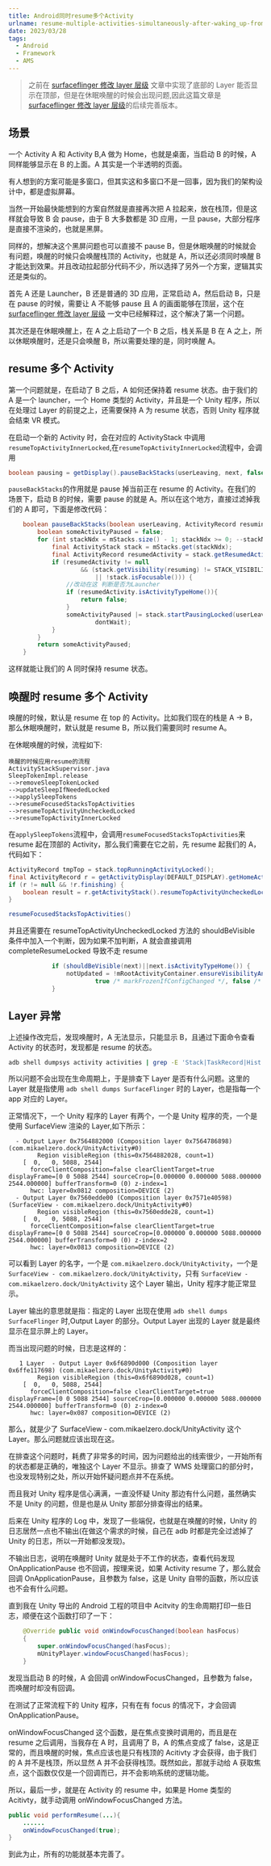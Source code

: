 ```yaml
---
title: Android同时resume多个Activity
urlname: resume-multiple-activities-simultaneously-after-waking_up-from-sleep.
date: 2023/03/28
tags:
  - Android
  - Framework
  - AMS
---
```


> 之前在 [surfaceflinger 修改 layer 层级](/posts/surfaceflinger_change_layer_level) 文章中实现了底部的 Layer 能否显示在顶部，但是在休眠唤醒的时候会出现问题,因此这篇文章是 [surfaceflinger 修改 layer 层级](/posts/surfaceflinger_change_layer_level)的后续完善版本。

## 场景

一个 Activity A 和 Activity B,A 做为 Home，也就是桌面，当启动 B 的时候，A 同样能够显示在 B 的上面。A 其实是一个半透明的页面。

有人想到的方案可能是多窗口，但其实这和多窗口不是一回事，因为我们的架构设计中，都是虚拟屏幕。

当然一开始最快能想到的方案自然就是直接再次把 A 拉起来，放在栈顶，但是这样就会导致 B 会 pause，由于 B 大多数都是 3D 应用，一旦 pause，大部分程序是直接不渲染的，也就是黑屏。

同样的，想解决这个黑屏问题也可以直接不 pause B，但是休眠唤醒的时候就会有问题，唤醒的时候只会唤醒栈顶的 Activity，也就是 A，所以还必须同时唤醒 B 才能达到效果。并且改动拉起部分代码不少，所以选择了另外一个方案，逻辑其实还是类似的。

首先 A 还是 Launcher，B 还是普通的 3D 应用，正常启动 A，然后启动 B，只是在 pause 的时候，需要让 A 不能够 pause 且 A 的画面能够在顶层，这个在 [surfaceflinger 修改 layer 层级](/posts/surfaceflinger_change_layer_level) 一文中已经解释过，这个解决了第一个问题。

其次还是在休眠唤醒上，在 A 之上启动了一个 B 之后，栈关系是 B 在 A 之上，所以休眠唤醒时，还是只会唤醒 B，所以需要处理的是，同时唤醒 A。

## resume 多个 Activity

第一个问题就是，在启动了 B 之后，A 如何还保持着 resume 状态。由于我们的 A 是一个 launcher，一个 Home 类型的 Activity，并且是一个 Unity 程序，所以在处理过 Layer 的前提之上，还需要保持 A 为 resume 状态，否则 Unity 程序就会结束 VR 模式。

在启动一个新的 Activity 时，会在对应的 ActivityStack 中调用`resumeTopActivityInnerLocked`,在`resumeTopActivityInnerLocked`流程中，会调用

```java
boolean pausing = getDisplay().pauseBackStacks(userLeaving, next, false);
```

`pauseBackStacks`的作用就是 pause 掉当前正在 resume 的 Activity。在我们的场景下，启动 B 的时候，需要 pause 的就是 A。所以在这个地方，直接过滤掉我们的 A 即可，下面是修改代码：

```java
    boolean pauseBackStacks(boolean userLeaving, ActivityRecord resuming, boolean dontWait) {
        boolean someActivityPaused = false;
        for (int stackNdx = mStacks.size() - 1; stackNdx >= 0; --stackNdx) {
            final ActivityStack stack = mStacks.get(stackNdx);
            final ActivityRecord resumedActivity = stack.getResumedActivity();
            if (resumedActivity != null
                    && (stack.getVisibility(resuming) != STACK_VISIBILITY_VISIBLE
                        || !stack.isFocusable())) {
                //改动在这 判断是否为Launcher
                if (resumedActivity.isActivityTypeHome()){
                    return false;
                }
                someActivityPaused |= stack.startPausingLocked(userLeaving, false, resuming,
                        dontWait);
            }
        }
        return someActivityPaused;
    }
```

这样就能让我们的 A 同时保持 resume 状态。

## 唤醒时 resume 多个 Activity

唤醒的时候，默认是 resume 在 top 的 Activity。比如我们现在的栈是 A -> B，那么休眠唤醒时，默认就是 resume B，所以我们需要同时 resume A。

在休眠唤醒的时候，流程如下:

```text
唤醒的时候应用resume的流程
ActivityStackSupervisor.java
SleepTokenImpl.release
-->removeSleepTokenLocked
-->updateSleepIfNeededLocked
-->applySleepTokens
-->resumeFocusedStacksTopActivities
-->resumeTopActivityUncheckedLocked
-->resumeTopActivityInnerLocked
```

在`applySleepTokens`流程中，会调用`resumeFocusedStacksTopActivities`来 resume 起在顶部的 Activity，那么我们需要在它之前，先 resume 起我们的 A，代码如下：

```java
ActivityRecord tmpTop = stack.topRunningActivityLocked();
final ActivityRecord r = getActivityDisplay(DEFAULT_DISPLAY).getHomeActivity();
if (r != null && !r.finishing) {
    boolean result = r.getActivityStack().resumeTopActivityUncheckedLocked(r, null);
}

resumeFocusedStacksTopActivities()
```

并且还需要在 resumeTopActivityUncheckedLocked 方法的 shouldBeVisible 条件中加入一个判断，因为如果不加判断，A 就会直接调用 completeResumeLocked 导致不走 resume

```java
            if (shouldBeVisible(next)||next.isActivityTypeHome()) {
                notUpdated = !mRootActivityContainer.ensureVisibilityAndConfig(next, mDisplayId,
                        true /* markFrozenIfConfigChanged */, false /* deferResume */);
            }
```

## Layer 异常

上述操作改完后，发现唤醒时，A 无法显示，只能显示 B，且通过下面命令查看 Activity 的状态时，发现都是 resume 的状态。

```bash
adb shell dumpsys activity activities | grep -E 'Stack|TaskRecord|Hist|Display|state'
```

所以问题不会出现在生命周期上，于是排查下 Layer 是否有什么问题。这里的 Layer 就是指使用 `adb shell dumps SurfaceFlinger` 时的 Layer，也是指每一个 app 对应的 Layer。

正常情况下，一个 Unity 程序的 Layer 有两个，一个是 Unity 程序的壳，一个是使用 SurfaceView 渲染的 Layer,如下所示：

```text
  - Output Layer 0x7564882000 (Composition layer 0x7564786898) (com.mikaelzero.dock/UnityActivity#0)
        Region visibleRegion (this=0x7564882028, count=1)
    [  0,   0, 5088, 2544]
      forceClientComposition=false clearClientTarget=true displayFrame=[0 0 5088 2544] sourceCrop=[0.000000 0.000000 5088.000000 2544.000000] bufferTransform=0 (0) z-index=1
      hwc: layer=0x0812 composition=DEVICE (2)
  - Output Layer 0x7560edde00 (Composition layer 0x7571e40598) (SurfaceView - com.mikaelzero.dock/UnityActivity#0)
        Region visibleRegion (this=0x7560edde28, count=1)
    [  0,   0, 5088, 2544]
      forceClientComposition=false clearClientTarget=true displayFrame=[0 0 5088 2544] sourceCrop=[0.000000 0.000000 5088.000000 2544.000000] bufferTransform=0 (0) z-index=2
      hwc: layer=0x0813 composition=DEVICE (2)
```

可以看到 Layer 的名字，一个是 `com.mikaelzero.dock/UnityActivity`，一个是 `SurfaceView - com.mikaelzero.dock/UnityActivity`，只有 `SurfaceView - com.mikaelzero.dock/UnityActivity` 这个 Layer 输出，Unity 程序才能正常显示。

Layer 输出的意思就是指：指定的 Layer 出现在使用 `adb shell dumps SurfaceFlinger` 时,Output Layer 的部分。Output Layer 出现的 Layer 就是最终显示在显示屏上的 Layer。

而当出现问题的时候，日志是这样的：

```text
   1 Layer  - Output Layer 0x6f6890d000 (Composition layer 0x6ffe117698) (com.mikaelzero.dock/UnityActivity#0)
        Region visibleRegion (this=0x6f6890d028, count=1)
    [  0,   0, 5088, 2544]
      forceClientComposition=false clearClientTarget=true displayFrame=[0 0 5088 2544] sourceCrop=[0.000000 0.000000 5088.000000 2544.000000] bufferTransform=0 (0) z-index=0
      hwc: layer=0x087 composition=DEVICE (2)
```

那么，就是少了 SurfaceView - com.mikaelzero.dock/UnityActivity 这个 Layer。那么问题就应该出现在这。

在排查这个问题时，耗费了非常多的时间，因为问题给出的线索很少，一开始所有的状态都是正确的，唯独这个 Layer 不显示。排查了 WMS 处理窗口的部分时，也没发现特别之处，所以开始怀疑问题点并不在系统。

而且我对 Unity 程序是信心满满，一直没怀疑 Unity 那边有什么问题，虽然确实不是 Unity 的问题，但是也是从 Unity 那部分排查得出的结果。

后来在 Unity 程序的 Log 中，发现了一些端倪，也就是在唤醒的时候，Unity 的日志居然一点也不输出(在做这个需求的时候，自己在 adb 时都是完全过滤掉了 Unity 的日志，所以一开始都没发现)。

不输出日志，说明在唤醒时 Unity 就是处于不工作的状态，查看代码发现 OnApplicationPause 也不回调，按理来说，如果 Activity resume 了，那么就会回调 OnApplicationPause，且参数为 false，这是 Unity 自带的函数，所以应该也不会有什么问题。

直到我在 Unity 导出的 Android 工程的项目中 Acitvity 的生命周期打印一些日志，顺便在这个函数打印了一下：

```java
    @Override public void onWindowFocusChanged(boolean hasFocus)
    {
        super.onWindowFocusChanged(hasFocus);
        mUnityPlayer.windowFocusChanged(hasFocus);
    }
```

发现当启动 B 的时候，A 会回调 onWindowFocusChanged，且参数为 false，而唤醒时却没有回调。

在测试了正常流程下的 Unity 程序，只有在有 focus 的情况下，才会回调 OnApplicationPause。

onWindowFocusChanged 这个函数，是在焦点变换时调用的，而且是在 resume 之后调用，当我存在 A 时，且调用了 B，A 的焦点变成了 false，这是正常的，而且唤醒的时候，焦点应该也是只有栈顶的 Acitivty 才会获得，由于我们的 A 并不是栈顶，所以显然 A 并不会获得栈顶。既然如此，那就手动给 A 获取焦点，这个函数仅仅是一个回调而已，并不会影响系统的逻辑功能。

所以，最后一步，就是在 Activity 的 resume 中，如果是 Home 类型的 Acitivty，就手动调用 onWindowFocusChanged 方法。

```java
public void performResume(...){
    ......
    onWindowFocusChanged(true);
}
```

到此为止，所有的功能就基本完善了。
